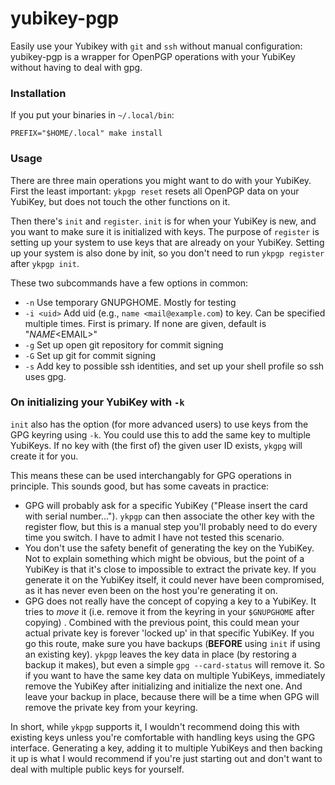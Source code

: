 # yubikey-pgp

Easily use your Yubikey with `git` and `ssh` without manual configuration:
yubikey-pgp is a wrapper for OpenPGP operations with your YubiKey without
having to deal with gpg.

### Installation

If you put your binaries in `~/.local/bin`:

    PREFIX="$HOME/.local" make install

### Usage

There are three main operations you might want to do with your YubiKey. First
the least important: `ykpgp reset` resets all OpenPGP data on your YubiKey, but
does not touch the other functions on it.

Then there's `init` and `register`. `init` is for when your YubiKey is new, and
you want to make sure it is initialized with keys. The purpose of `register` is
setting up your system to use keys that are already on your YubiKey. Setting up
your system is also done by init, so you don't need to run `ykpgp register`
after `ykpgp init`.

These two subcommands have a few options in common:

- `-n` Use temporary GNUPGHOME. Mostly for testing
- `-i <uid>` Add uid (e.g., `name <mail@example.com`) to key. Can be specified
  multiple times. First is primary. If none are given, default is
  "$NAME <$EMAIL>"
- `-g` Set up open git repository for commit signing
- `-G` Set up git for commit signing
- `-s` Add key to possible ssh identities, and set up your shell profile so ssh
  uses gpg.

### On initializing your YubiKey with `-k`

`init` also has the option (for more advanced users) to use keys from the GPG
keyring using `-k`. You could use this to add the same key to multiple
YubiKeys. If no key with (the first of) the given user ID exists, `ykgpg` will
create it for you.

This means these can be used interchangably for GPG operations in principle.
This sounds good, but has some caveats in practice:

- GPG will probably ask for a specific YubiKey ("Please insert the card with
  serial number..."). `ykpgp` can then associate the other key with the
  register flow, but this is a manual step you'll probably need to do every
  time you switch. I have to admit I have not tested this scenario.
- You don't use the safety benefit of generating the key on the YubiKey. Not to
  explain something which might be obvious, but the point of a YubiKey is that
  it's close to impossible to extract the private key. If you generate it on
  the YubiKey itself, it could never have been compromised, as it has never
  even been on the host you're generating it on.
- GPG does not really have the concept of copying a key to a YubiKey. It tries
  to _move_ it (i.e. remove it from the keyring in your `$GNUPGHOME` after
  copying) . Combined with the previous point, this could mean your actual
  private key is forever 'locked up' in that specific YubiKey. If you go this
  route, make sure you have backups (**BEFORE** using `init` if using an
  existing key). `ykpgp` leaves the key data in place (by restoring a backup it
  makes), but even a simple `gpg --card-status` will remove it. So if you want
  to have the same key data on multiple YubiKeys, immediately remove the
  YubiKey after initializing and initialize the next one. And leave your backup
  in place, because there will be a time when GPG will remove the private key
  from your keyring.

In short, while `ykpgp` supports it, I wouldn't recommend doing this with
existing keys unless you're comfortable with handling keys using the GPG
interface. Generating a key, adding it to multiple YubiKeys and then backing it
up is what I would recommend if you're just starting out and don't want to deal
with multiple public keys for yourself.
